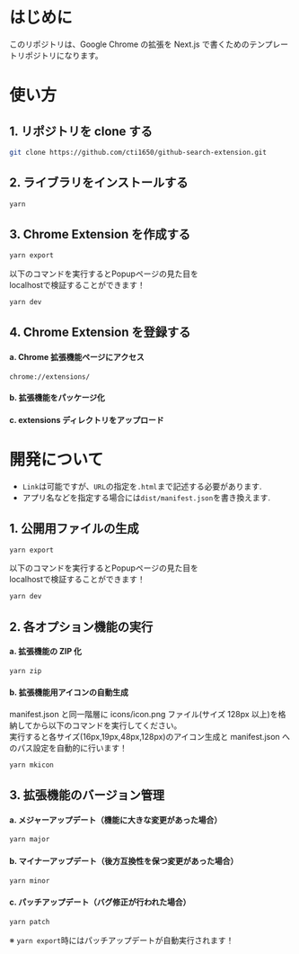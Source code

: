 # はじめに

このリポジトリは、Google Chrome の拡張を Next.js で書くためのテンプレートリポジトリになります。

# 使い方

## 1. リポジトリを clone する

```bash
git clone https://github.com/cti1650/github-search-extension.git
```

## 2. ライブラリをインストールする

```bash
yarn
```

## 3. Chrome Extension を作成する

```bash
yarn export
```
以下のコマンドを実行するとPopupページの見た目を  
localhostで検証することができます！
```bash
yarn dev
```

## 4. Chrome Extension を登録する

#### a. Chrome 拡張機能ページにアクセス

```
chrome://extensions/
```

#### b. 拡張機能をパッケージ化

#### c. extensions ディレクトリをアップロード

# 開発について

- `Link`は可能ですが、`URL`の指定を`.html`まで記述する必要があります.
- アプリ名などを指定する場合には`dist/manifest.json`を書き換えます.

## 1. 公開用ファイルの生成

```bash
yarn export
```
以下のコマンドを実行するとPopupページの見た目を  
localhostで検証することができます！
```bash
yarn dev
```

## 2. 各オプション機能の実行

#### a. 拡張機能の ZIP 化

```bash
yarn zip
```

#### b. 拡張機能用アイコンの自動生成

manifest.json と同一階層に icons/icon.png ファイル(サイズ 128px 以上)を格納してから以下のコマンドを実行してください。  
実行すると各サイズ(16px,19px,48px,128px)のアイコン生成と manifest.json へのパス設定を自動的に行います！

```bash
yarn mkicon
```

## 3. 拡張機能のバージョン管理

#### a. メジャーアップデート（機能に大きな変更があった場合）

```bash
yarn major
```

#### b. マイナーアップデート（後方互換性を保つ変更があった場合）

```bash
yarn minor
```

#### c. パッチアップデート（バグ修正が行われた場合）

```bash
yarn patch
```

※ `yarn export`時にはパッチアップデートが自動実行されます！
